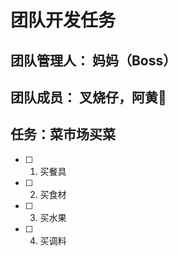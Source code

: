# 团队开发任务

## 团队管理人： 妈妈（Boss）

## 团队成员： 叉烧仔，阿黄🐶

## 任务：菜市场买菜

- [ ] 1. 买餐具
- [ ] 2. 买食材
- [ ] 3. 买水果
- [ ] 4. 买调料

